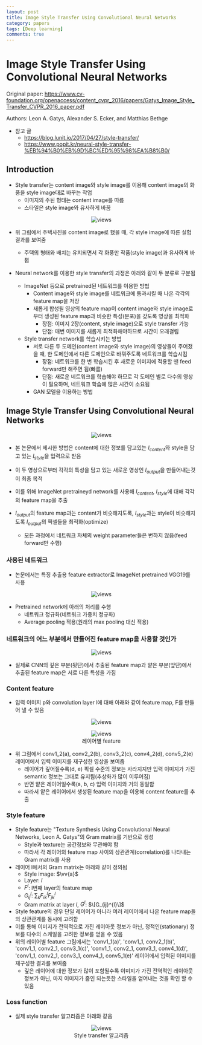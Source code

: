 ```yaml
---
layout: post
title: Image Style Transfer Using Convolutional Neural Networks
category: papers
tags: [Deep learning]
comments: true
---
```


# Image Style Transfer Using Convolutional Neural Networks

Original paper: https://www.cv-foundation.org/openaccess/content_cvpr_2016/papers/Gatys_Image_Style_Transfer_CVPR_2016_paper.pdf

Authors: Leon A. Gatys, Alexander S. Ecker, and Matthias Bethge

- 참고 글
  - https://blog.lunit.io/2017/04/27/style-transfer/
  - https://www.popit.kr/neural-style-transfer-%EB%94%B0%EB%9D%BC%ED%95%98%EA%B8%B0/

## Introduction
- Style transfer는 content image와 style image를 이용해 content image의 화풍을 style image대로 바꾸는 작업
  - 이미지의 주된 형태는 content image를 따름
  - 스타일은 style image와 유사하게 바꿈

<center>
<figure>
<img src="/assets/post_img/papers/2019-11-13-style_transfer/fig1.png" alt="views">
<figcaption></figcaption>
</figure>
</center>

- 위 그림에서 주택사진을 content image로 했을 때, 각 style image에 따른 실험 결과를 보여줌
  - 주택의 형태와 배치는 유지되면서 각 화풍만 작품(style image)과 유사하게 바뀜

- Neural network를 이용한 style transfer의 과정은 아래와 같이 두 분류로 구분됨
  - ImageNet 등으로 pretrained된 네트워크를 이용한 방법
    - Content image와 style image를 네트워크에 통과시킬 때 나온 각각의 feature map을 저장
    - 새롭게 합성될 영상의 feature map이 content image와 style image로부터 생성된 feature map과 비슷한 특성(분포)을 갖도록 영상을 최적화
      - 장점: 이미지 2장(content, style image)으로 style transfer 가능
      - 단점: 매번 이미지를 새롭게 최적화해야하므로 시간이 오래걸림
  - Style transfer network를 학습시키는 방법
    - 서로 다른 두 도메인(content image와 style image)의 영상들이 주어졌을 때, 한 도메인에서 다른 도메인으로 바꿔주도록 네트워크를 학습시킴
      - 장점: 네트워크를 한 번 학습시킨 후 새로운 이미지에 적용할 땐 feed forward만 해주면 됨(빠름)
      - 단점: 새로운 네트워크를 학습해야 하므로 각 도메인 별로 다수의 영상이 필요하며, 네트워크 학습에 많은 시간이 소요됨
    - GAN 모델을 이용하는 방법

## Image Style Transfer Using Convolutional Neural Networks

<center>
<figure>
<img src="/assets/post_img/papers/2019-11-13-style_transfer/fig2.png" alt="views">
<figcaption></figcaption>
</figure>
</center>

- 본 논문에서 제시한 방법은 content에 대한 정보를 담고있는 $I_{content}$와 style을 담고 있는 $I_{style}$을 입력으로 받음
- 이 두 영상으로부터 각각의 특성을 담고 있는 새로운 영상인 $I_{output}$을 만들어내는것이 최종 목적

- 이를 위해 ImageNet pretraineyd network를 사용해 $I_{content}$, $I_{style}$에 대해 각각의 feature map을 추출
- $I_{output}$의 feature map과는 content가 비슷해지도록, $I_{style}$과는 style이 비슷해지도록 $I_{output}$의 픽셀들을 최적화(optimize)
  - 모든 과정에서 네트워크 자체의 weight parameter들은 변하지 않음(feed forward만 수행)

### 사용된 네트워크
- 논문에서는 특징 추출용 feature extractor로 ImageNet pretrained VGG19를 사용

<center>
<figure>
<img src="/assets/post_img/papers/2019-11-13-style_transfer/fig3.png" alt="views">
<figcaption></figcaption>
</figure>
</center>

- Pretrained network에 아래의 처리를 수행
  - 네트워크 정규화(네트워크 가중치 정규화)
  - Average pooling 적용(원래의 max pooling 대신 적용)

### 네트워크의 어느 부분에서 만들어진 feature map을 사용할 것인가
  
<center>
<figure>
<img src="/assets/post_img/papers/2019-11-13-style_transfer/fig4.png" alt="views">
<figcaption></figcaption>
</figure>
</center>

- 실제로 CNN의 깊은 부분(뒷단)에서 추출된 feature map과 얕은 부분(앞단)에서 추출된 feature map은 서로 다른 특성을 가짐

### Content feature
- 입력 이미지 p와 convolution layer l에 대해 아래와 같이 feature map, F를 만들어 낼 수 있음
  
<center>
<figure>
<img src="/assets/post_img/papers/2019-11-13-style_transfer/fig5.png" alt="views">
<figcaption></figcaption>
</figure>
</center>
  
<center>
<figure>
<img src="/assets/post_img/papers/2019-11-13-style_transfer/fig4.png" alt="views">
<figcaption>레이어별 feature</figcaption>
</figure>
</center>

- 위 그림에서 conv1_2(a), conv2_2(b), conv3_2(c), conv4_2(d), conv5_2(e) 레이어에서 입력 이미지를 재구성한 영상을 보여줌
  - 레이어가 깊어질수록(d, e) 픽셀 수준의 정보는 사라지지만 입력 이미지가 가진 semantic 정보는 그대로 유지됨(추상화가 많이 이루어짐)
  - 반면 얕은 레이어일수록(a, b, c) 입력 이미지와 거의 동일함
  - 따라서 얕은 레이어에서 생성된 feature map을 이용해 content feature를 추출

### Style feature
- Style feature는  "Texture Synthesis Using Convolutional Neural Networks, Leon A. Gatys"의 Gram matrix를 기반으로 생성
  - Style과 texture는 공간정보와 무관해야 함
  - 따라서 각 레이어의 feature map 사이의 상관관계(correlation)를 나타내는 Gram matrix를 사용
- 레이어 l에서의 Gram matrix는 아래와 같이 정의됨  
  - Style image: $\vv{a}$
  - Layer: $l$
  - $F^l$: l번째 layer의 feature map
  - $G_{ij}^{l}$: $\sum_k F_{ik}^{l}F_{jk}^{l}$
  - Gram matrix at layer $l$, $G^l$: $\[G_{ij}^{l}\]$
- Style feature의 경우 단일 레이어가 아니라 여러 레이어에서 나온 feature map들의 상관관계를 동시에 고려함
- 이를 통해 이미지가 전역적으로 가진 레이아웃 정보가 아닌, 정적인(stationary) 정보를 다수의 스케일을 고려한 정보를 얻을 수 있음
- 위의 레이어별 feature 그림에서는 'conv1_1(a)', 'conv1_1, conv2_1(b)', 'conv1_1, conv2_1, conv3_1(c)', 'conv1_1, conv2_1, conv3_1, conv4_1(d)', 'conv1_1, conv2_1, conv3_1, conv4_1, conv5_1(e)' 레이어에서 입력된 이미지를 재구성한 결과를 보여줌
  - 깊은 레이어에 대한 정보가 많이 포함될수록 이미지가 가진 전역적인 레이아웃 정보가 아닌, 마지 이미지가 줌인 되는듯한 스타일을 얻어내는 것을 확인 할 수 있음
  
### Loss function  
- 실제 style transfer 알고리즘은 아래와 같음

<center>
<figure>
<img src="/assets/post_img/papers/2019-11-13-style_transfer/fig2.png" alt="views">
<figcaption>Style transfer 알고리즘</figcaption>
</figure>
</center>


